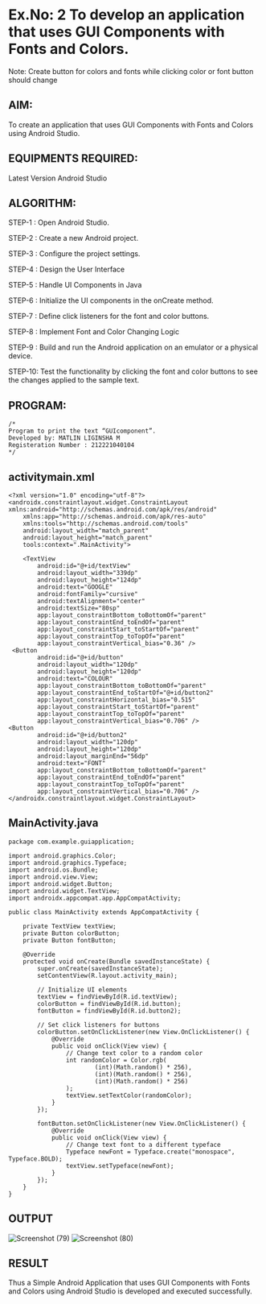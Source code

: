 # Ex.No: 2 To develop an application that uses GUI Components with Fonts and Colors. 
Note: Create button for colors and fonts while clicking color or font button should change 


## AIM:

To create an application that uses GUI Components with Fonts and Colors using Android Studio.

## EQUIPMENTS REQUIRED:

Latest Version Android Studio

## ALGORITHM:
STEP-1 : Open Android Studio. 

STEP-2 : Create a new Android project.

STEP-3 : Configure the project settings. 

STEP-4 : Design the User Interface 

STEP-5 : Handle UI Components in Java 

STEP-6 : Initialize the UI components in the onCreate method. 

STEP-7 : Define click listeners for the font and color buttons. 

STEP-8 : Implement Font and Color Changing Logic 
                                                                                                                                                          
STEP-9 : Build and run the Android application on an emulator or a physical device. 

STEP-10: Test the functionality by clicking the font and color buttons to see the changes applied to 
the sample text. 


## PROGRAM:
```
/*
Program to print the text “GUIcomponent”.
Developed by: MATLIN LIGINSHA M
Registeration Number : 212221040104
*/
```
## activitymain.xml
```
<?xml version="1.0" encoding="utf-8"?> 
<androidx.constraintlayout.widget.ConstraintLayout 
xmlns:android="http://schemas.android.com/apk/res/android" 
    xmlns:app="http://schemas.android.com/apk/res-auto" 
    xmlns:tools="http://schemas.android.com/tools" 
    android:layout_width="match_parent" 
    android:layout_height="match_parent" 
    tools:context=".MainActivity"> 
 
    <TextView 
        android:id="@+id/textView" 
        android:layout_width="339dp" 
        android:layout_height="124dp" 
        android:text="GOOGLE" 
        android:fontFamily="cursive" 
        android:textAlignment="center" 
        android:textSize="80sp" 
        app:layout_constraintBottom_toBottomOf="parent" 
        app:layout_constraintEnd_toEndOf="parent" 
        app:layout_constraintStart_toStartOf="parent" 
        app:layout_constraintTop_toTopOf="parent" 
        app:layout_constraintVertical_bias="0.36" />
 <Button 
        android:id="@+id/button" 
        android:layout_width="120dp" 
        android:layout_height="120dp" 
        android:text="COLOUR" 
        app:layout_constraintBottom_toBottomOf="parent" 
        app:layout_constraintEnd_toStartOf="@+id/button2" 
        app:layout_constraintHorizontal_bias="0.515" 
        app:layout_constraintStart_toStartOf="parent" 
        app:layout_constraintTop_toTopOf="parent" 
        app:layout_constraintVertical_bias="0.706" />
<Button 
        android:id="@+id/button2" 
        android:layout_width="120dp" 
        android:layout_height="120dp" 
        android:layout_marginEnd="56dp" 
        android:text="FONT" 
        app:layout_constraintBottom_toBottomOf="parent" 
        app:layout_constraintEnd_toEndOf="parent" 
        app:layout_constraintTop_toTopOf="parent" 
        app:layout_constraintVertical_bias="0.706" /> 
</androidx.constraintlayout.widget.ConstraintLayout>
```
## MainActivity.java
```
package com.example.guiapplication; 
 
import android.graphics.Color; 
import android.graphics.Typeface; 
import android.os.Bundle; 
import android.view.View;                                                                                                                               
import android.widget.Button; 
import android.widget.TextView; 
import androidx.appcompat.app.AppCompatActivity; 
 
public class MainActivity extends AppCompatActivity { 
 
    private TextView textView; 
    private Button colorButton; 
    private Button fontButton; 
 
    @Override 
    protected void onCreate(Bundle savedInstanceState) { 
        super.onCreate(savedInstanceState); 
        setContentView(R.layout.activity_main); 
 
        // Initialize UI elements 
        textView = findViewById(R.id.textView); 
        colorButton = findViewById(R.id.button); 
        fontButton = findViewById(R.id.button2); 
 
        // Set click listeners for buttons 
        colorButton.setOnClickListener(new View.OnClickListener() { 
            @Override 
            public void onClick(View view) { 
                // Change text color to a random color 
                int randomColor = Color.rgb( 
                        (int)(Math.random() * 256), 
                        (int)(Math.random() * 256), 
                        (int)(Math.random() * 256) 
                );                         
                textView.setTextColor(randomColor); 
            } 
        }); 
 
        fontButton.setOnClickListener(new View.OnClickListener() { 
            @Override 
            public void onClick(View view) { 
                // Change text font to a different typeface 
                Typeface newFont = Typeface.create("monospace", Typeface.BOLD); 
                textView.setTypeface(newFont); 
            } 
        }); 
    } 
} 
```
## OUTPUT
![Screenshot (79)](https://github.com/suryacse05/Mobile-Application-Development/assets/143495913/474ffc58-9477-4b18-95cf-33a995e4a976)
![Screenshot (80)](https://github.com/suryacse05/Mobile-Application-Development/assets/143495913/0255716a-b405-49a9-a161-49c8099a9d86)

## RESULT
Thus a Simple Android Application that uses GUI Components with Fonts and Colors using Android Studio is developed and executed successfully.


